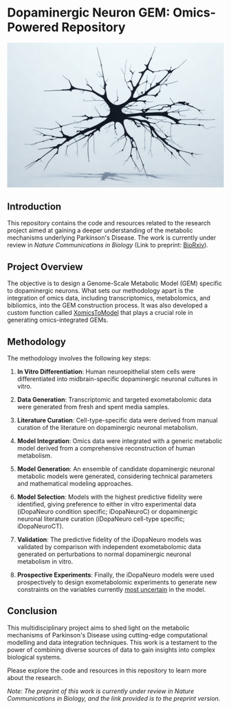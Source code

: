 # Dopaminergic Neuron GEM: Omics-Powered Repository

![neuron](data/neuron.jpg)

## Introduction

This repository contains the code and resources related to the research project aimed at gaining a deeper understanding of the metabolic mechanisms underlying Parkinson's Disease. The work is currently under review in *Nature Communications in Biology* (Link to preprint: [BioRxiv](https://www.biorxiv.org/content/10.1101/2021.06.30.450562v2)).

## Project Overview

The objective is to design a Genome-Scale Metabolic Model (GEM) specific to dopaminergic neurons. What sets our methodology apart is the integration of omics data, including transcriptomics, metabolomics, and bibliomics, into the GEM construction process. It was also developed a custom function called [XomicsToModel](https://github.com/Gpreciat/dataTRICKS/tree/main/projects/omicsDataIntegration) that plays a crucial role in generating omics-integrated GEMs.

## Methodology

The methodology involves the following key steps:

1. **In Vitro Differentiation**: Human neuroepithelial stem cells were differentiated into midbrain-specific dopaminergic neuronal cultures in vitro.

2. **Data Generation**: Transcriptomic and targeted exometabolomic data were generated from fresh and spent media samples.

3. **Literature Curation**: Cell-type-specific data were derived from manual curation of the literature on dopaminergic neuronal metabolism.

4. **Model Integration**: Omics data were integrated with a generic metabolic model derived from a comprehensive reconstruction of human metabolism.

5. **Model Generation**: An ensemble of candidate dopaminergic neuronal metabolic models were generated, considering technical parameters and mathematical modeling approaches.

6. **Model Selection**: Models with the highest predictive fidelity were identified, giving preference to either in vitro experimental data (iDopaNeuro condition specific; iDopaNeuroC) or dopaminergic neuronal literature curation (iDopaNeuro cell-type specific; iDopaNeuroCT).

7. **Validation**: The predictive fidelity of the iDopaNeuro models was validated by comparison with independent exometabolomic data generated on perturbations to normal dopaminergic neuronal metabolism in vitro.

8. **Prospective Experiments**: Finally, the iDopaNeuro models were used prospectively to design exometabolomic experiments to generate new constraints on the variables currently [most uncertain](https://github.com/Gpreciat/dataTRICKS/tree/main/projects/samplingSolutionSpace) in the model.

## Conclusion

This multidisciplinary project aims to shed light on the metabolic mechanisms of Parkinson's Disease using cutting-edge computational modelling and data integration techniques. This work is a testament to the power of combining diverse sources of data to gain insights into complex biological systems.

Please explore the code and resources in this repository to learn more about the research.

*Note: The preprint of this work is currently under review in Nature Communications in Biology, and the link provided is to the preprint version.*
